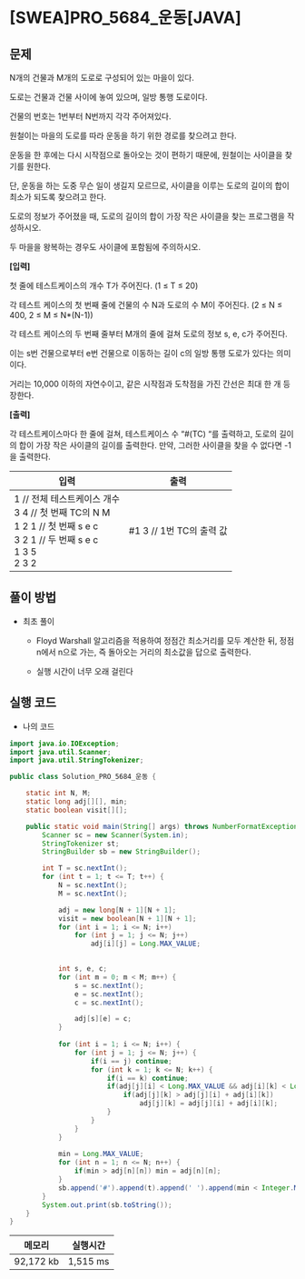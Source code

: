 # [SWEA]PRO_5684_운동[JAVA]

## 문제

N개의 건물과 M개의 도로로 구성되어 있는 마을이 있다.

도로는 건물과 건물 사이에 놓여 있으며, 일방 통행 도로이다.

건물의 번호는 1번부터 N번까지 각각 주어져있다.


원철이는 마을의 도로를 따라 운동을 하기 위한 경로를 찾으려고 한다.

운동을 한 후에는 다시 시작점으로 돌아오는 것이 편하기 때문에, 원철이는 사이클을 찾기를 원한다.

단, 운동을 하는 도중 무슨 일이 생길지 모르므로, 사이클을 이루는 도로의 길이의 합이 최소가 되도록 찾으려고 한다.


도로의 정보가 주어졌을 때, 도로의 길이의 합이 가장 작은 사이클을 찾는 프로그램을 작성하시오.

두 마을을 왕복하는 경우도 사이클에 포함됨에 주의하시오.

**[입력]**

첫 줄에 테스트케이스의 개수 T가 주어진다. (1 ≤ T ≤ 20)

각 테스트 케이스의 첫 번째 줄에 건물의 수 N과 도로의 수 M이 주어진다. (2 ≤ N ≤ 400, 2 ≤ M ≤ N*(N-1))

각 테스트 케이스의 두 번째 줄부터 M개의 줄에 걸쳐 도로의 정보 s, e, c가 주어진다.

이는 s번 건물으로부터 e번 건물으로 이동하는 길이 c의 일방 통행 도로가 있다는 의미이다.

거리는 10,000 이하의 자연수이고, 같은 시작점과 도착점을 가진 간선은 최대 한 개 등장한다.


**[출력]**

각 테스트케이스마다 한 줄에 걸쳐, 테스트케이스 수 “#(TC) “를 출력하고, 도로의 길이의 합이 가장 작은 사이클의 길이를 출력한다. 만약, 그러한 사이클을 찾을 수 없다면 -1을 출력한다.



| 입력                                                         | 출력                     |
| ------------------------------------------------------------ | ------------------------ |
| 1      // 전체 테스트케이스 개수<br/>3 4    // 첫 번째 TC의 N M<br/>1 2 1  // 첫 번째 s e c<br/>3 2 1  // 두 번째 s e c<br/>1 3 5<br/>2 3 2 | #1 3 // 1번 TC의 출력 값 |


## 풀이 방법

- 최초 풀이

  - Floyd Warshall 알고리즘을 적용하여 정점간 최소거리를 모두 계산한 뒤,
    정점 n에서 n으로 가는, 즉 돌아오는 거리의 최소값을 답으로 출력한다.

  - 실행 시간이 너무 오래 걸린다

## 실행 코드 

- 나의 코드

```java
import java.io.IOException;
import java.util.Scanner;
import java.util.StringTokenizer;

public class Solution_PRO_5684_운동 {

	static int N, M;
	static long adj[][], min;
	static boolean visit[][];

	public static void main(String[] args) throws NumberFormatException, IOException {
		Scanner sc = new Scanner(System.in);
		StringTokenizer st;
		StringBuilder sb = new StringBuilder();

		int T = sc.nextInt();
		for (int t = 1; t <= T; t++) {
			N = sc.nextInt();
			M = sc.nextInt();

			adj = new long[N + 1][N + 1];
			visit = new boolean[N + 1][N + 1];
			for (int i = 1; i <= N; i++)
				for (int j = 1; j <= N; j++)
					adj[i][j] = Long.MAX_VALUE;
			

			int s, e, c;
			for (int m = 0; m < M; m++) {
				s = sc.nextInt();
				e = sc.nextInt();
				c = sc.nextInt();

				adj[s][e] = c;
			}
			
			for (int i = 1; i <= N; i++) {
				for (int j = 1; j <= N; j++) {
					if(i == j) continue;
					for (int k = 1; k <= N; k++) {
						if(i == k) continue;
						if(adj[j][i] < Long.MAX_VALUE && adj[i][k] < Long.MAX_VALUE) {
							if(adj[j][k] > adj[j][i] + adj[i][k])
								adj[j][k] = adj[j][i] + adj[i][k];
						}
					}
				}
			}
			
			min = Long.MAX_VALUE;
			for (int n = 1; n <= N; n++) {
				if(min > adj[n][n]) min = adj[n][n];
			}
			sb.append('#').append(t).append(' ').append(min < Integer.MAX_VALUE ? min : -1).append('\n');
		}
		System.out.print(sb.toString());
	}
}
```

| 메모리    | 실행시간 |
| --------- | -------- |
| 92,172 kb | 1,515 ms |



